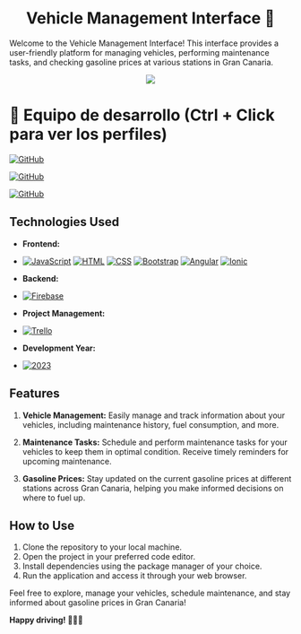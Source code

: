 <h1 align="center">Vehicle Management Interface 🚗</h1>

Welcome to the Vehicle Management Interface! This interface provides a user-friendly platform for managing vehicles, performing maintenance tasks, and checking gasoline prices at various stations in Gran Canaria.

<p align="center">
  <img src="https://i.imgur.com/9kTyuSJ.png">
</p>




# 👥 Equipo de desarrollo (Ctrl + Click para ver los perfiles)

[![GitHub](https://img.shields.io/badge/GitHub-O%20love%20-purple?style=flat-square&logo=github)](https://github.com/o-love)

[![GitHub](https://img.shields.io/badge/GitHub-Alejandro%20David%20Arzola%20Saavedra-blue?style=flat-square&logo=github)](https://github.com/AlejandroDavidArzolaSaavedra)

[![GitHub](https://img.shields.io/badge/GitHub-Cesar%20Jose%20Delgado%20Suarez-orange?style=flat-square&logo=github)](https://github.com/cesardes17)


## Technologies Used

- **Frontend:**

- [![JavaScript](https://img.shields.io/badge/JavaScript-%23F7DF1E?style=for-the-badge&logo=javascript&logoColor=black)](Link_A_Tu_Pagina_De_JavaScript)
[![HTML](https://img.shields.io/badge/HTML-%23E34F26?style=for-the-badge&logo=html5&logoColor=white)](Link_A_Tu_Pagina_De_HTML)
[![CSS](https://img.shields.io/badge/CSS-%231572B6?style=for-the-badge&logo=css3&logoColor=white)](Link_A_Tu_Pagina_De_CSS)
[![Bootstrap](https://img.shields.io/badge/Bootstrap-%23563D7C?style=for-the-badge&logo=bootstrap&logoColor=white)](Link_A_Tu_Pagina_De_Bootstrap)
[![Angular](https://img.shields.io/badge/Angular-%23DD0031?style=for-the-badge&logo=angular&logoColor=white)](Link_A_Tu_Pagina_De_Angular)
[![Ionic](https://img.shields.io/badge/Ionic-%2335495E?style=for-the-badge&logo=ionic&logoColor=white)](Link_A_Tu_Pagina_De_Ionic)

- **Backend:**

- [![Firebase](https://img.shields.io/badge/Firebase-%23FFCA28?style=for-the-badge&logo=firebase&logoColor=black)](Link_A_Tu_Pagina_De_Firebase)

- **Project Management:**

- [![Trello](https://img.shields.io/badge/Trello-%231E90FF?style=for-the-badge&logo=trello&logoColor=white)](Link_A_Tu_Pagina_De_Trello)


- **Development Year:**
- [![2023](https://img.shields.io/badge/2023-%23007ACC?style=for-the-badge&logoColor=white)](Link_A_Tu_Pagina_De_2023)


## Features

1. **Vehicle Management:** Easily manage and track information about your vehicles, including maintenance history, fuel consumption, and more.

2. **Maintenance Tasks:** Schedule and perform maintenance tasks for your vehicles to keep them in optimal condition. Receive timely reminders for upcoming maintenance.

3. **Gasoline Prices:** Stay updated on the current gasoline prices at different stations across Gran Canaria, helping you make informed decisions on where to fuel up.

## How to Use

1. Clone the repository to your local machine.
2. Open the project in your preferred code editor.
3. Install dependencies using the package manager of your choice.
4. Run the application and access it through your web browser.

Feel free to explore, manage your vehicles, schedule maintenance, and stay informed about gasoline prices in Gran Canaria!

**Happy driving! 🚗🔧⛽**

